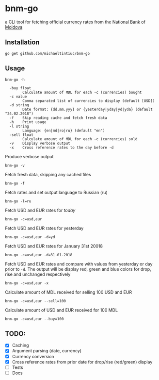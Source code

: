 # bnm-go
a CLI tool for fetching official currency rates from the [National Bank of Moldova](https://bnm.md/)

## Installation

`go get github.com/michaeltintiuc/bnm-go`

## Usage

`bnm-go -h`

```
  -buy float
    	Calculate amount of MDL for each -c (currencies) bought
  -c value
    	Comma separated list of currencies to display (default [USD])
  -d string
    	Date format: {dd.mm.yyy} or {yesterday|yday|yd|yda} (default "24.02.2018")
  -f	Skip reading cache and fetch fresh data
  -h	Print usage
  -l string
    	Language: {en|md|ro|ru} (default "en")
  -sell float
    	Calculate amount of MDL for each -c (currencies) sold
  -v	Display verbose output
  -x	Cross reference rates to the day before -d
```

Produce verbose output

`bnm-go -v`

Fetch fresh data, skipping any cached files

`bnm-go -f`

Fetch rates and set output language to Russian (ru)

`bnm-go -l=ru`

Fetch USD and EUR rates for _today_

`bnm-go -c=usd,eur`

Fetch USD and EUR rates for yesterday

`bnm-go -c=usd,eur -d=yd`

Fetch USD and EUR rates for January 31st 20018

`bnm-go -c=usd,eur -d=31.01.2018`

Fetch USD and EUR rates and compare with values from yesterday or day prior to `-d`. The output will be display red, green and blue colors for drop, rise and unchanged respectively

`bnm-go -c=usd,eur -x`

Calculate amount of MDL received for selling 100 USD and EUR

`bnm-go -c=usd,eur --sell=100`

Calculate amount of USD and EUR received for 100 MDL

`bnm-go -c=usd,eur --buy=100`


## TODO:
- [X] Caching
- [X] Argument parsing (date, currency)
- [X] Currency conversion
- [X] Cross reference rates from prior date for drop/rise (red/green) display
- [ ] Tests
- [ ] Docs
